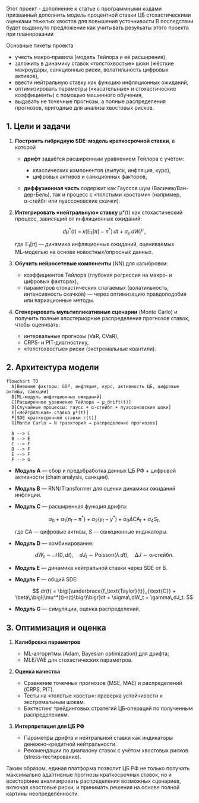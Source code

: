 Этот проект - дополнение к статье с программными кодами призванный дополнить модель процентной ставки ЦБ стохастическими оценками тяжелых хвостов для повышения усточнивости
В последствии будет выдвинуто предложение как учитывать резульаты этого проекта при планировании

Основные тикеты проекта
* учесть макро‑правила (модель Тейлора и её расширения),
* заложить в динамику ставок «толстохвостые» шоки (жёсткие макроудары, санкционные риски, волатильность цифровых активов),
* ввести нейтральную ставку как функцию инфляционных ожиданий,
* оптимизировать параметры («касательные» и стохастические коэффициенты) с помощью машинного обучения,
* выдавать не точечные прогнозы, а полные распределения прогнозов, пригодные для анализа хвостовых рисков.



## 1. Цели и задачи

1. **Построить гибридную SDE-модель краткосрочной ставки**, в которой

   * **дрифт** задаётся расширенным уравнением Тейлора с учётом:

     * классических компонентов (выпуск, инфляция, курс),
     * цифровых активов и санкционных факторов,
   * **диффузионная часть** содержит как Гауссов шум (Васичек/Ван-дер-Бель), так и процесс с «толстыми хвостами» (например, α‑стейбл или пуассоновские скачки).

2. **Интегрировать «нейтральную» ставку** μ\*(t) как стохастический процесс, зависящий от инфляционных ожиданий:

   $$
   d\mu^*(t) \;=\; \kappa\bigl(\mathbb{E}_t[\pi] - \pi^*\bigr)\,dt + \sigma_\mu\,dW_t^\mu\,,
   $$

   где $\mathbb{E}_t[\pi]$ — динамика инфляционных ожиданий, оцениваемых ML‑моделью на основе новостных/опросных данных.

3. **Обучить нейросетевые компоненты** (NN) для калибровки:

   * коэффициентов Тейлора (глубокая регрессия на макро‑ и цифровых факторах),
   * параметров стохастических слагаемых (волатильность, интенсивность скачков) — через оптимизацию правдоподобия или вариационные методы.

4. **Сгенерировать мультипликативные сценарии** (Monte Carlo) и получить полные апостериорные распределения прогнозов ставок, чтобы оценивать:

   * интервальные прогнозы (VaR, CVaR),
   * CRPS‑ и PIT‑диагностику,
   * «толстохвостые» риски (экстремальные квантили).

## 2. Архитектура модели

```mermaid
flowchart TD
  A[Внешние факторы: GDP, инфляция, курс, активность ЦБ, цифровые активы, санкции]
  B[ML‑модуль инфляционных ожиданий]
  C[Расширенное уравнение Тейлора → μ_drift(t)]
  D[Случайные процессы: гаусс + α‑стейбл + пуассоновские шоки]
  E[«Нейтральная» ставка μ*(t)]
  F[SDE краткосрочной ставки r(t)]
  G[Monte Carlo → N траекторий → распределение прогнозов]
  
  A --> C
  B --> E
  C --> F
  D --> F
  E --> F
  F --> G
```

* **Модуль A** — сбор и предобработка данных ЦБ РФ + цифровой активности (chain analysis, санкции).
* **Модуль B** — RNN/Transformer для оценки динамики ожиданий инфляции.
* **Модуль C** — расширенная функция дрифта:

  $$
    \alpha_0 + \alpha_1(\pi_t - \pi^*) + \alpha_2 (y_t - y^*) + \alpha_3 \Delta \mathrm{CA}_t + \alpha_4 S_t,
  $$

  где $\mathrm{CA}$ — цифровые активы, $S$ — санкционные индикаторы.
* **Модуль D** — комбинирование:

  $$
    dW_t \sim \mathcal{N}(0,dt),\quad dJ_t \sim \text{Poisson}(\lambda\,dt),\quad \Delta J \sim \text{α‑стейбл}.
  $$
* **Модуль E** — динамика нейтральной ставки через SDE от B.
* **Модуль F** — общий SDE:

  $$
    dr(t) = \bigl[\underbrace{f_\text{Taylor}(t)}_{\text{C}} + \beta\,\bigl(\mu^*(t)-r(t)\bigr)\bigr]dt 
            + \sigma\,dW_t + \gamma\,dJ_t.
  $$
* **Модуль G** — симуляции, оценка распределений.

## 3. Оптимизация и оценка

1. **Калибровка параметров**

   * ML‑алгоритмы (Adam, Bayesian optimization) для дрифта;
   * MLE/VAE для стохастических параметров.

2. **Оценка качества**

   * Сравнение точечных прогнозов (MSE, MAE) и распределений (CRPS, PIT).
   * Тесты на «толстые хвосты»: проверка устойчивости к экстремальным шокам.
   * Бэктестинг трейдинговых стратегий ЦБ‑операций по полученным распределениям.

3. **Интерпретация для ЦБ РФ**

   * Параметры дрифта и нейтральной ставки как индикаторы денежно‑кредитной нейтральности.
   * Рекомендации по диапазону ставок с учётом хвостовых рисков (stress‑тестирование).

Таким образом, единая платформа позволит ЦБ РФ не только получать максимально адаптивные прогнозы краткосрочных ставок, но и всесторонне анализировать распределения возможных сценариев, включая хвостовые риски, и принимать решения на основе полной картины неопределённости.
